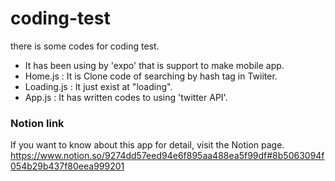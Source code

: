 # coding-test
there is some codes for coding test.
- It has been using by 'expo' that is support to make mobile app.
- Home.js : It is Clone code of searching by hash tag in Twiiter.
- Loading.js : It just exist at "loading".
- App.js : It has written codes to using 'twitter API'.

### Notion link
If you want to know about this app for detail, visit the Notion page.
https://www.notion.so/9274dd57eed94e6f895aa488ea5f99df#8b5063094f054b29b437f80eea999201
